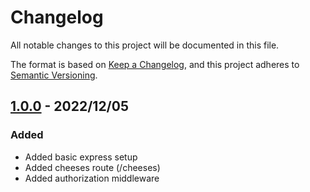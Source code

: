 # Changelog

All notable changes to this project will be documented in this file.

The format is based on [Keep a Changelog](https://keepachangelog.com/en/1.0.0/),
and this project adheres to [Semantic Versioning](https://semver.org/spec/v2.0.0.html).

## [1.0.0] - 2022/12/05

### Added

- Added basic express setup
- Added cheeses route (/cheeses)
- Added authorization middleware

[1.0.0]: https://github.com/benamager/express-eksempel/releases/tag/v1.0.0
